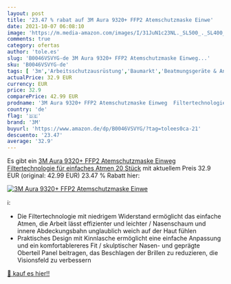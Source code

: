 ```yaml
---
layout: post
title: '23.47 % rabat auf 3M Aura 9320+ FFP2 Atemschutzmaske Einwe'
date: 2021-10-07 06:08:10
image: 'https://m.media-amazon.com/images/I/31JuN1c23NL._SL500_._SL400_.jpg'
comments: true
category: ofertas
author: 'tole.es'
slug: 'B0046VSVYG-de 3M Aura 9320+ FFP2 Atemschutzmaske Einweg...'
sku: 'B0046VSVYG-de'
tags: [ '3m','Arbeitsschutzausrüstung','Baumarkt','Beatmungsgeräte & Anästhesieausrüstung','Gewerbe, Industrie & Wissenschaft','Gewölbte Staubschutzmasken','Profi-Medizinbedarf','Sicherheitstechnik','Staub- & Atemschutzmasken', ]
actualPrice: 32.9 EUR
currency: EUR
price: 32.9
comparePrice: 42.99 EUR
prodname: '3M Aura 9320+ FFP2 Atemschutzmaske Einweg  Filtertechnologie für einfaches Atmen  20 Stück'
country: 'de'
flag: '🇩🇪'
brand: '3M'
buyurl: 'https://www.amazon.de/dp/B0046VSVYG/?tag=tolees0ca-21'
descuento: '23.47'
average: '32.9'
---
```


Es gibt ein [3M Aura 9320+ FFP2 Atemschutzmaske Einweg  Filtertechnologie für einfaches Atmen  20 Stück](https://www.amazon.de/dp/B0046VSVYG/?tag=tolees0ca-21) mit aktuellem Preis 32.9 EUR (original: 42.99 EUR) 23.47 % Rabatt hier:

[![3M Aura 9320+ FFP2 Atemschutzmaske Einwe](https://m.media-amazon.com/images/I/31JuN1c23NL._SL500_._SL400_.jpg)](https://www.amazon.de/dp/B0046VSVYG/?tag=tolees0ca-21)

ℹ️:

- Die Filtertechnologie mit niedrigem Widerstand ermöglicht das einfache Atmen, die Arbeit lässt effizienter und leichter / Nasenschaum und innere Abdeckungsbahn unglaublich weich auf der Haut fühlen
- Praktisches Design mit Kinnlasche ermöglicht eine einfache Anpassung und ein komfortablereres Fit / skulptischer Nasen- und geprägte Oberteil Panel beitragen, das Beschlagen der Brillen zu reduzieren, die Visionsfeld zu verbessern

[🛒 kauf es hier!!](https://www.amazon.de/dp/B0046VSVYG/?tag=tolees0ca-21)
